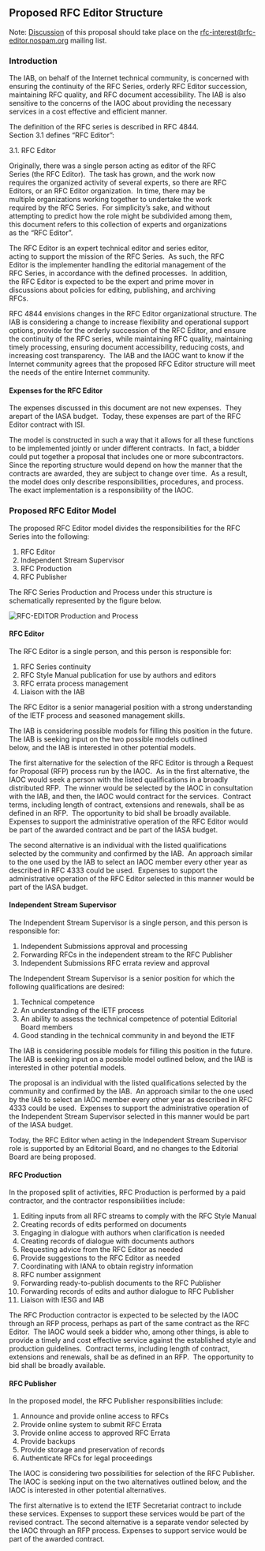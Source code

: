 
Proposed RFC Editor Structure
-----------------------------


Note:  [Discussion](http://mailman.rfc-editor.org/pipermail/rfc-interest/2008-May/000581.html) of this proposal should take place on the  [rfc-interest@rfc-editor.nospam.org](http://mailman.rfc-editor.org/mailman/listinfo/rfc-interest)  mailing list.

### Introduction


 The IAB, on behalf of the Internet technical community, is concerned with ensuring the continuity of the RFC Series, orderly RFC Editor succession, maintaining RFC quality, and RFC document accessibility. The IAB is also sensitive to the concerns of the IAOC about providing the necessary services in a cost effective and efficient manner.


 The definition of the RFC series is described in RFC 4844.  
Section 3.1 defines “RFC Editor”:


3.1. RFC Editor  
  
Originally, there was a single person acting as editor of the RFC  
Series (the RFC Editor).  The task has grown, and the work now  
requires the organized activity of several experts, so there are RFC  
Editors, or an RFC Editor organization.  In time, there may be  
multiple organizations working together to undertake the work  
required by the RFC Series.  For simplicity’s sake, and without  
attempting to predict how the role might be subdivided among them,  
this document refers to this collection of experts and organizations  
as the “RFC Editor”.  
  
The RFC Editor is an expert technical editor and series editor,  
acting to support the mission of the RFC Series.  As such, the RFC  
Editor is the implementer handling the editorial management of the  
RFC Series, in accordance with the defined processes.  In addition,  
the RFC Editor is expected to be the expert and prime mover in  
discussions about policies for editing, publishing, and archiving  
RFCs.

 RFC 4844 envisions changes in the RFC Editor organizational structure. The IAB is considering a change to increase flexibility and operational support options, provide for the orderly succession of the RFC Editor, and ensure the continuity of the RFC series, while maintaining RFC quality, maintaining timely processing, ensuring document accessibility, reducing costs, and increasing cost transparency.  The IAB and the IAOC want to know if the Internet community agrees that the proposed RFC Editor structure will meet the needs of the entire Internet community.


#### Expenses for the RFC Editor


The expenses discussed in this document are not new expenses.  They arepart of the IASA budget.  Today, these expenses are part of the RFC Editor contract with ISI.


The model is constructed in such a way that it allows for all these functions to be implemented jointly or under different contracts.  In fact, a bidder could put together a proposal that includes one or more subcontractors.  Since the reporting structure would depend on how the manner that the contracts are awarded, they are subject to change over time.  As a result, the model does only describe responsibilities, procedures, and process.  The exact implementation is a responsibility of the IAOC.


### Proposed RFC Editor Model


The proposed RFC Editor model divides the responsibilities for the RFC Series into the following:


1. RFC Editor
2. Independent Stream Supervisor
3. RFC Production
4. RFC Publisher


The RFC Series Production and Process under this structure is schematically represented by the figure below.


![RFC-EDITOR Production and Process](/documents/resources/RFCEditorProd.png)


#### RFC Editor


The RFC Editor is a single person, and this person is responsible for:


1. RFC Series continuity
2. RFC Style Manual publication for use by authors and editors
3. RFC errata process management
4. Liaison with the IAB


The RFC Editor is a senior managerial position with a strong understanding of the IETF process and seasoned management skills.


The IAB is considering possible models for filling this position in the future.  The IAB is seeking input on the two possible models outlined  
below, and the IAB is interested in other potential models.


The first alternative for the selection of the RFC Editor is through a Request for Proposal (RFP) process run by the IAOC.  As in the first alternative, the IAOC would seek a person with the listed qualifications in a broadly distributed RFP.  The winner would be selected by the IAOC in consultation with the IAB, and then, the IAOC would contract for the services.  Contract terms, including length of contract, extensions and renewals, shall be as defined in an RFP.  The opportunity to bid shall be broadly available.  Expenses to support the administrative operation of the RFC Editor would be part of the awarded contract and be part of the IASA budget.


The second alternative is an individual with the listed qualifications  
selected by the community and confirmed by the IAB.  An approach similar to the one used by the IAB to select an IAOC member every other year as described in RFC 4333 could be used.  Expenses to support the administrative operation of the RFC Editor selected in this manner would be part of the IASA budget.



#### Independent Stream Supervisor


The Independent Stream Supervisor is a single person, and this person is  
responsible for:


1. Independent Submissions approval and processing
2. Forwarding RFCs in the independent stream to the RFC Publisher
3. Independent Submissions RFC errata review and approval


The Independent Stream Supervisor is a senior position for which the  
following qualifications are desired:


1. Technical competence
2. An understanding of the IETF process
3. An ability to assess the technical competence of potential Editorial Board members
4. Good standing in the technical community in and beyond the IETF



The IAB is considering possible models for filling this position in the future.  The IAB is seeking input on a possible model outlined below, and the IAB is interested in other potential models.


The proposal is an individual with the listed qualifications selected by the community and confirmed by the IAB.  An approach similar to the one used by the IAB to select an IAOC member every other year as described in RFC 4333 could be used.  Expenses to support the administrative operation of the Independent Stream Supervisor selected in this manner would be part of the IASA budget.


 Today, the RFC Editor when acting in the Independent Stream Supervisor role is supported by an Editorial Board, and no changes to the Editorial Board are being proposed.



#### RFC Production



In the proposed split of activities, RFC Production is performed by a paid contractor, and the contractor responsibilities include:


1. Editing inputs from all RFC streams to comply with the RFC Style Manual
2. Creating records of edits performed on documents
3. Engaging in dialogue with authors when clarification is needed
4. Creating records of dialogue with documents authors
5. Requesting advice from the RFC Editor as needed
6. Provide suggestions to the RFC Editor as needed
7. Coordinating with IANA to obtain registry information
8. RFC number assignment
9. Forwarding ready-to-publish documents to the RFC Publisher
10. Forwarding records of edits and author dialogue to RFC Publisher
11. Liaison with IESG and IAB



The RFC Production contractor is expected to be selected by the IAOC through an RFP process, perhaps as part of the same contract as the RFC Editor.  The IAOC would seek a bidder who, among other things, is able to provide a timely and cost effective service against the established style and production guidelines.  Contract terms, including length of contract, extensions and renewals, shall be as defined in an RFP.  The opportunity to bid shall be broadly available.



#### RFC Publisher


In the proposed model, the RFC Publisher responsibilities include:


1. Announce and provide online access to RFCs
2. Provide online system to submit RFC Errata
3. Provide online access to approved RFC Errata
4. Provide backups
5. Provide storage and preservation of records
6. Authenticate RFCs for legal proceedings


The IAOC is considering two possibilities for selection of the RFC Publisher. The IAOC is seeking input on the two alternatives outlined below, and the IAOC is interested in other potential alternatives.


The first alternative is to extend the IETF Secretariat contract to include these services. Expenses to support these services would be part of the revised contract. The second alternative is a separate vendor selected by the IAOC through an RFP process. Expenses to support service would be part of the awarded contract.


